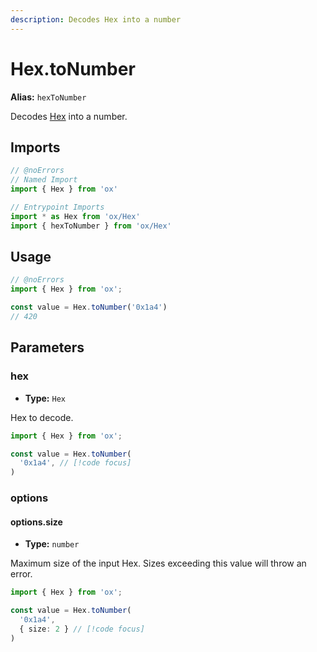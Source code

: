 ```yaml
---
description: Decodes Hex into a number
---
```


# Hex.toNumber

**Alias:** `hexToNumber`

Decodes [Hex](/api/hex) into a number.

## Imports

```ts twoslash
// @noErrors
// Named Import 
import { Hex } from 'ox'

// Entrypoint Imports
import * as Hex from 'ox/Hex'
import { hexToNumber } from 'ox/Hex'
```

## Usage

```ts twoslash
// @noErrors
import { Hex } from 'ox';

const value = Hex.toNumber('0x1a4')
// 420
```

## Parameters

### hex

- **Type:** `Hex`

Hex to decode.

```ts twoslash
import { Hex } from 'ox';

const value = Hex.toNumber(
  '0x1a4', // [!code focus]
)
```

### options

#### options.size

- **Type:** `number`

Maximum size of the input Hex. Sizes exceeding this value will throw an error.

```ts twoslash
import { Hex } from 'ox';

const value = Hex.toNumber(
  '0x1a4', 
  { size: 2 } // [!code focus]
)
```
